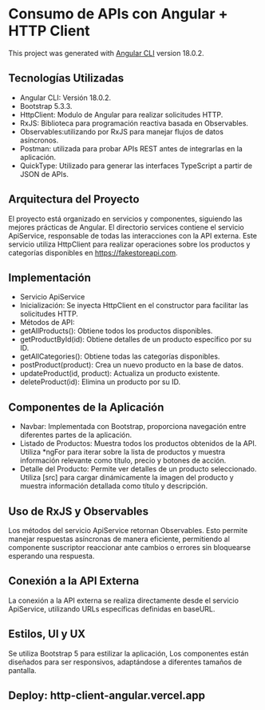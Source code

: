 # Consumo de APIs con Angular + HTTP Client

This project was generated with [Angular CLI](https://github.com/angular/angular-cli) version 18.0.2.


## Tecnologías Utilizadas
- Angular CLI: Versión 18.0.2.
- Bootstrap 5.3.3.
- HttpClient: Modulo de Angular para realizar solicitudes HTTP.
- RxJS: Biblioteca para programación reactiva basada en Observables.
- Observables:utilizando por RxJS para manejar flujos de datos asíncronos.
- Postman: utilizada para probar APIs REST antes de integrarlas en la aplicación.
- QuickType: Utilizado para generar las interfaces TypeScript a partir de JSON de APIs.

## Arquitectura del Proyecto
El proyecto está organizado en servicios y componentes, siguiendo las mejores prácticas de Angular. El directorio services contiene el servicio ApiService, responsable de todas las interacciones con la API externa. Este servicio utiliza HttpClient para realizar operaciones sobre los productos y categorías disponibles en https://fakestoreapi.com.

## Implementación 
- Servicio ApiService
- Inicialización: Se inyecta HttpClient en el constructor para facilitar las solicitudes HTTP.
- Métodos de API:
- getAllProducts(): Obtiene todos los productos disponibles.
- getProductById(id): Obtiene detalles de un producto específico por su ID.
- getAllCategories(): Obtiene todas las categorías disponibles.
- postProduct(product): Crea un nuevo producto en la base de datos.
- updateProduct(id, product): Actualiza un producto existente.
- deleteProduct(id): Elimina un producto por su ID.

## Componentes de la Aplicación
- Navbar: Implementada con Bootstrap, proporciona navegación entre diferentes partes de la aplicación.
- Listado de Productos: Muestra todos los productos obtenidos de la API. Utiliza *ngFor para iterar sobre la lista de productos y muestra información relevante como título, precio y botones de acción.
- Detalle del Producto: Permite ver detalles de un producto seleccionado. Utiliza [src] para cargar dinámicamente la imagen del producto y muestra información detallada como título y descripción.

## Uso de RxJS y Observables
Los métodos del servicio ApiService retornan Observables. Esto permite manejar respuestas asíncronas de manera eficiente, permitiendo al componente suscriptor reaccionar ante cambios o errores sin bloquearse esperando una respuesta. 

## Conexión a la API Externa
La conexión a la API externa se realiza directamente desde el servicio ApiService, utilizando URLs específicas definidas en baseURL.

## Estilos, UI y UX
Se utiliza Bootstrap 5 para estilizar la aplicación, Los componentes están diseñados para ser responsivos, adaptándose a diferentes tamaños de pantalla.

## Deploy: http-client-angular.vercel.app
